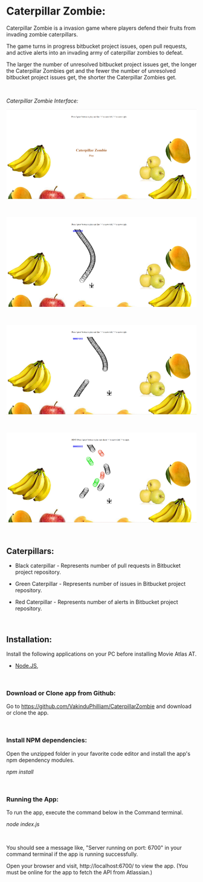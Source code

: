 
# Caterpillar Zombie:

Caterpillar Zombie is a invasion game where players defend their fruits from invading zombie caterpillars.

The game turns in progress bitbucket project issues, open pull requests, and active alerts into an invading army of caterpillar zombies to defeat.

The larger the number of unresolved bitbucket project issues get, the longer the Caterpillar Zombies get and the fewer the number of unresolved bitbucket project issues get, the shorter the Caterpillar Zombies get.

<br/>

_Caterpillar Zombie Interface:_

![Caterpillar Zombie Interface](/docs/ui1.png)

</br>

![Caterpillar Zombie Interface](/docs/ui2.png)

</br>

![Caterpillar Zombie Interface](/docs/ui3.png)

</br>

![Caterpillar Zombie Interface](/docs/ui6.png)

</br>

## Caterpillars:

- Black caterpillar - Represents number of pull requests in Bitbucket project repository.

- Green Caterpillar - Represents number of issues in Bitbucket project repository.

- Red Caterpillar - Represents number of alerts in Bitbucket project repository.

<br/>

## Installation:

Install the following applications on your PC before installing Movie Atlas AT.

- [Node.JS](https://nodejs.org/en/download/current/), 

</br>

### Download or Clone app from Github:

Go to https://github.com/VakinduPhilliam/CaterpillarZombie and download or clone the app.

</br>

### Install NPM dependencies:

Open the unzipped folder in your favorite code editor and install the app's npm dependency modules. 

_npm install_

</br>

### Running the App:

To run the app, execute the command below in the Command terminal. 

_node index.js_

</br>

You should see a message like, "Server running on port: 6700" in your command terminal if the app is running successfully.

Open your browser and visit, http://localhost:6700/ to view the app.
(You must be online for the app to fetch the API from Atlassian.)

